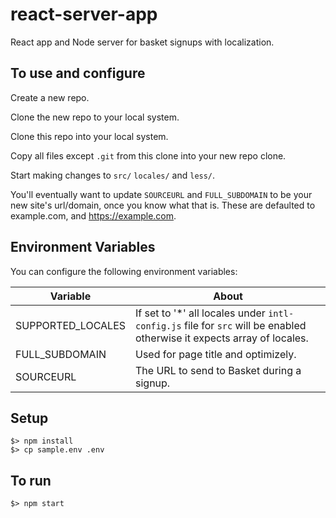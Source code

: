 # react-server-app
React app and Node server for basket signups with localization.

## To use and configure
Create a new repo.

Clone the new repo to your local system.

Clone this repo into your local system.

Copy all files except `.git` from this clone into your new repo clone.

Start making changes to `src/` `locales/` and `less/`.

You'll eventually want to update `SOURCEURL` and `FULL_SUBDOMAIN` to be your new site's url/domain, once you know what that is. These are defaulted to example.com, and https://example.com.

## Environment Variables

You can configure the following environment variables:

|Variable|About|
|--------|-----|
| SUPPORTED_LOCALES | If set to '*' all locales under `intl-config.js` file for `src` will be enabled otherwise it expects array of locales.
| FULL_SUBDOMAIN | Used for page title and optimizely.
| SOURCEURL | The URL to send to Basket during a signup.

## Setup

```
$> npm install
$> cp sample.env .env
```

## To run

```
$> npm start
```


